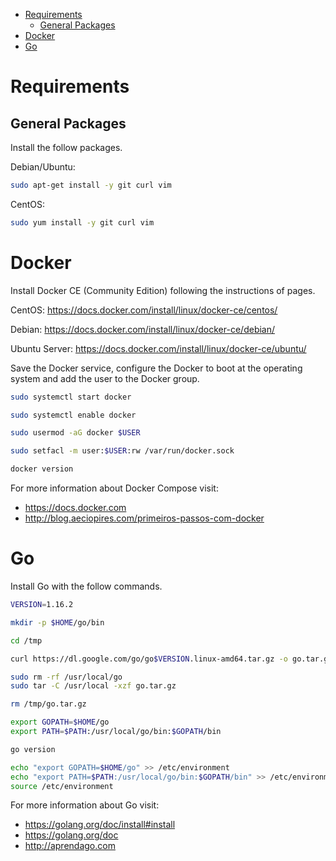 <!-- TOC -->

- [Requirements](#requirements)
  - [General Packages](#general-packages)
- [Docker](#docker)
- [Go](#go)

<!-- TOC -->

# Requirements

## General Packages

Install the follow packages.

Debian/Ubuntu:

```bash
sudo apt-get install -y git curl vim
```

CentOS:

```bash
sudo yum install -y git curl vim
```

# Docker

Install Docker CE (Community Edition) following the instructions of pages.

CentOS: https://docs.docker.com/install/linux/docker-ce/centos/

Debian: https://docs.docker.com/install/linux/docker-ce/debian/

Ubuntu Server: https://docs.docker.com/install/linux/docker-ce/ubuntu/

Save the Docker service, configure the Docker to boot at the operating system and add the user to the Docker group.

```bash
sudo systemctl start docker

sudo systemctl enable docker

sudo usermod -aG docker $USER

sudo setfacl -m user:$USER:rw /var/run/docker.sock

docker version
```

For more information about Docker Compose visit:

* https://docs.docker.com
* http://blog.aeciopires.com/primeiros-passos-com-docker

# Go

Install Go with the follow commands.

```bash
VERSION=1.16.2

mkdir -p $HOME/go/bin

cd /tmp

curl https://dl.google.com/go/go$VERSION.linux-amd64.tar.gz -o go.tar.gz

sudo rm -rf /usr/local/go 
sudo tar -C /usr/local -xzf go.tar.gz

rm /tmp/go.tar.gz

export GOPATH=$HOME/go
export PATH=$PATH:/usr/local/go/bin:$GOPATH/bin

go version

echo "export GOPATH=$HOME/go" >> /etc/environment
echo "export PATH=$PATH:/usr/local/go/bin:$GOPATH/bin" >> /etc/environment
source /etc/environment
```

For more information about Go visit:

* https://golang.org/doc/install#install
* https://golang.org/doc
* http://aprendago.com